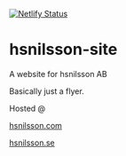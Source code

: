 [![Netlify Status](https://api.netlify.com/api/v1/badges/3808f4c6-f0df-47f4-9b0a-b0baea3e3cc1/deploy-status)](https://app.netlify.com/sites/hsnilsson/deploys)

# hsnilsson-site
A website for hsnilsson AB

Basically just a flyer.

Hosted @

[hsnilsson.com](https://hsnilsson.com)

[hsnilsson.se](https://hsnilsson.se)
